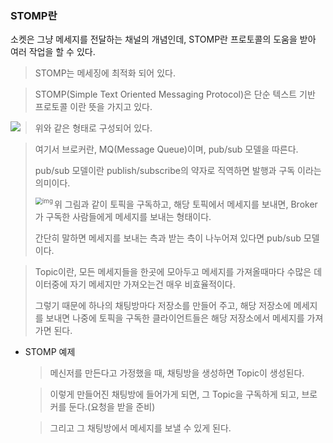 ### STOMP란

소켓은 그냥 메세지를 전달하는 채널의 개념인데, STOMP란 프로토콜의 도움을 받아 여러 작업을 할 수 있다.

> STOMP는 메세징에 최적화 되어 있다.

> STOMP(Simple Text Oriented Messaging Protocol)은 단순 텍스트 기반 프로토콜 이란 뜻을 가지고 있다.

<img src="https://postfiles.pstatic.net/MjAxNzA5MTRfMTc0/MDAxNTA1Mzk5MTEzNDY3.-wDLzIteitBFY8jw6LYaeyjmtDu7LZrF-n2V1rpAmKMg.XFChnVn95Jp54kiKoux1P1iAx9zMD-uuVX9RYkfIGmsg.PNG.scw0531/%EC%8A%A4%ED%81%AC%EB%A6%B0%EC%83%B7_2017-09-14_%EC%98%A4%ED%9B%84_11.02.42.png?type=w1" align="left">

> 위와 같은 형태로 구성되어 있다.

> 여기서 브로커란, MQ(Message Queue)이며, pub/sub 모델을 따른다.
>
> pub/sub 모델이란  publish/subscribe의 약자로 직역하면 발행과 구독 이라는 의미이다.
>
> <img src="https://blog.kakaocdn.net/dn/zb1ff/btqxHUs9IYP/pjjGHGQxdonmls45awISuK/img.png" alt="img" style="zoom:70%;" align="left" />
>
> 위 그림과 같이 토픽을 구독하고, 해당 토픽에서 메세지를 보내면, Broker가 구독한 사람들에게 메세지를 보내는 형태이다.
>
> 간단히 말하면 메세지를 보내는 측과 받는 측이 나누어져 있다면 pub/sub 모델이다.

> Topic이란, 모든 메세지들을 한곳에 모아두고 메세지를 가져올때마다 수많은 데이터중에 자기 메세지만 가져오는건 매우 비효율적이다.
>
> 그렇기 때문에 하나의 채팅방마다 저장소를 만들어 주고, 해당 저장소에 메세지를 보내면 나중에 토픽을 구독한 클라이언트들은 해당 저장소에서 메세지를 가져가면 된다.

- STOMP 예제

  > 메신저를 만든다고 가정했을 때, 채팅방을 생성하면 Topic이 생성된다.

  > 이렇게 만들어진 채팅방에 들어가게 되면, 그 Topic을 구독하게 되고, 브로커를 둔다.(요청을 받을 준비)

  > 그리고 그 채팅방에서 메세지를 보낼 수 있게 된다.
